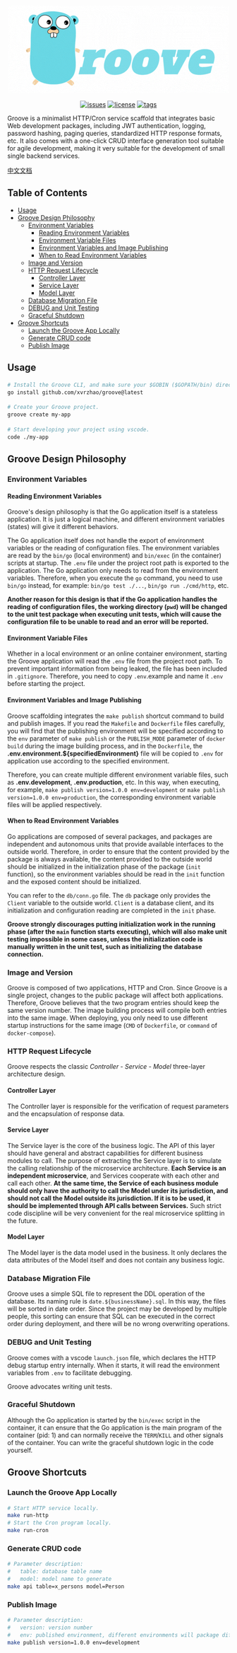 <p align="center"><img src="./logo.gif" /></p>

<p align="center">
  <a href="https://github.com/xvrzhao/groove/issues"><img src="https://img.shields.io/github/issues/xvrzhao/groove" alt="issues"></a>
  <a href="https://github.com/xvrzhao/groove/blob/main/LICENSE"><img src="https://img.shields.io/github/license/xvrzhao/groove" alt="license"></a>
  <a href="https://github.com/xvrzhao/groove/tags"><img src="https://img.shields.io/github/v/tag/xvrzhao/groove?label=version" alt="tags"></a>
</p>

Groove is a minimalist HTTP/Cron service scaffold that integrates basic Web development packages, including JWT authentication, logging, password hashing, paging queries, standardized HTTP response formats, etc. It also comes with a one-click CRUD interface generation tool suitable for agile development, making it very suitable for the development of small single backend services.

[中文文档](./README-CN.md)

## Table of Contents

<!-- toc -->

- [Usage](#usage)
- [Groove Design Philosophy](#groove-design-philosophy)
  * [Environment Variables](#environment-variables)
    + [Reading Environment Variables](#reading-environment-variables)
    + [Environment Variable Files](#environment-variable-files)
    + [Environment Variables and Image Publishing](#environment-variables-and-image-publishing)
    + [When to Read Environment Variables](#when-to-read-environment-variables)
  * [Image and Version](#image-and-version)
  * [HTTP Request Lifecycle](#http-request-lifecycle)
    + [Controller Layer](#controller-layer)
    + [Service Layer](#service-layer)
    + [Model Layer](#model-layer)
  * [Database Migration File](#database-migration-file)
  * [DEBUG and Unit Testing](#debug-and-unit-testing)
  * [Graceful Shutdown](#graceful-shutdown)
- [Groove Shortcuts](#groove-shortcuts)
  * [Launch the Groove App Locally](#launch-the-groove-app-locally)
  * [Generate CRUD code](#generate-crud-code)
  * [Publish Image](#publish-image)

<!-- tocstop -->

## Usage

```bash
# Install the Groove CLI, and make sure your $GOBIN ($GOPATH/bin) directory is added to your $PATH env variable.
go install github.com/xvrzhao/groove@latest

# Create your Groove project.
groove create my-app

# Start developing your project using vscode.
code ./my-app
```

## Groove Design Philosophy

### Environment Variables

#### Reading Environment Variables

Groove's design philosophy is that the Go application itself is a stateless application. It is just a logical machine, and different environment variables (states) will give it different behaviors.

The Go application itself does not handle the export of environment variables or the reading of configuration files. The environment variables are read by the `bin/go` (local environment) and `bin/exec` (in the container) scripts at startup. The `.env` file under the project root path is exported to the application. The Go application only needs to read from the environment variables. Therefore, when you execute the `go` command, you need to use `bin/go` instead, for example: `bin/go test ./...`, `bin/go run ./cmd/http`, etc.

**Another reason for this design is that if the Go application handles the reading of configuration files, the working directory (`pwd`) will be changed to the unit test package when executing unit tests, which will cause the configuration file to be unable to read and an error will be reported.**

#### Environment Variable Files

Whether in a local environment or an online container environment, starting the Groove application will read the `.env` file from the project root path. To prevent important information from being leaked, the file has been included in `.gitignore`. Therefore, you need to copy `.env`.example and name it `.env` before starting the project.

#### Environment Variables and Image Publishing

Groove scaffolding integrates the `make publish` shortcut command to build and publish images. If you read the `Makefile` and `Dockerfile` files carefully, you will find that the publishing environment will be specified according to the `env` parameter of `make publish` or the `PUBLISH_MODE` parameter of `docker build` during the image building process, and in the `Dockerfile`, the **.env.environment.${specifiedEnvironment}** file will be copied to `.env` for application use according to the specified environment.

Therefore, you can create multiple different environment variable files, such as **.env.development**, **.env.production**, etc. In this way, when executing, for example, `make publish version=1.0.0 env=development` or `make publish version=1.0.0 env=production`, the corresponding environment variable files will be applied respectively.

#### When to Read Environment Variables

Go applications are composed of several packages, and packages are independent and autonomous units that provide available interfaces to the outside world. Therefore, in order to ensure that the content provided by the package is always available, the content provided to the outside world should be initialized in the initialization phase of the package (`init` function), so the environment variables should be read in the `init` function and the exposed content should be initialized.

You can refer to the `db/conn.go` file. The `db` package only provides the `Client` variable to the outside world. `Client` is a database client, and its initialization and configuration reading are completed in the `init` phase.

**Groove strongly discourages putting initialization work in the running phase (after the `main` function starts executing), which will also make unit testing impossible in some cases, unless the initialization code is manually written in the unit test, such as initializing the database connection.**

### Image and Version

Groove is composed of two applications, HTTP and Cron. Since Groove is a single project, changes to the public package will affect both applications. Therefore, Groove believes that the two program entries should keep the same version number. The image building process will compile both entries into the same image. When deploying, you only need to use different startup instructions for the same image (`CMD` of `Dockerfile`, or `command` of `docker-compose`).

### HTTP Request Lifecycle

Groove respects the classic *Controller - Service - Model* three-layer architecture design.

#### Controller Layer

The Controller layer is responsible for the verification of request parameters and the encapsulation of response data.

#### Service Layer

The Service layer is the core of the business logic. The API of this layer should have general and abstract capabilities for different business modules to call. The purpose of extracting the Service layer is to simulate the calling relationship of the microservice architecture. **Each Service is an independent microservice**, and Services cooperate with each other and call each other. **At the same time, the Service of each business module should only have the authority to call the Model under its jurisdiction, and should not call the Model outside its jurisdiction. If it is to be used, it should be implemented through API calls between Services.** Such strict code discipline will be very convenient for the real microservice splitting in the future.

#### Model Layer

The Model layer is the data model used in the business. It only declares the data attributes of the Model itself and does not contain any business logic.

### Database Migration File

Groove uses a simple SQL file to represent the DDL operation of the database. Its naming rule is `date.${businessName}.sql`. In this way, the files will be sorted in date order. Since the project may be developed by multiple people, this sorting can ensure that SQL can be executed in the correct order during deployment, and there will be no wrong overwriting operations.

### DEBUG and Unit Testing

Groove comes with a vscode `launch.json` file, which declares the HTTP debug startup entry internally. When it starts, it will read the environment variables from `.env` to facilitate debugging.

Groove advocates writing unit tests.

### Graceful Shutdown

Although the Go application is started by the `bin/exec` script in the container, it can ensure that the Go application is the main program of the container (pid: 1) and can normally receive the `TERM`/`KILL` and other signals of the container. You can write the graceful shutdown logic in the code yourself.

## Groove Shortcuts

### Launch the Groove App Locally

```bash
# Start HTTP service locally.
make run-http
# Start the Cron program locally.
make run-cron
```

### Generate CRUD code

```bash
# Parameter description:
#   table: database table name
#   model: model name to generate
make api table=x_persons model=Person
```

### Publish Image

```bash
# Parameter description:
#   version: version number
#   env: published environment, different environments will package different env files
make publish version=1.0.0 env=development
```
